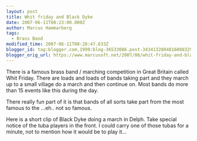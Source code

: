 ```yaml
---
layout: post
title: Whit friday and Black Dyke
date: 2007-06-11T08:23:00.000Z
author: Marcus Hammarberg
tags:
  - Brass Band
modified_time: 2007-06-11T08:28:47.633Z
blogger_id: tag:blogger.com,1999:blog-36533086.post-3434132804816088329
blogger_orig_url: https://www.marcusoft.net/2007/06/whit-friday-and-black-dyke.html
---
```


There is a famous brass band / marching competition in Great Britain
called Whit Friday. There are loads and loads of bands taking part and
they march up to a small village do a march and then continue on. Most
bands do more than 15 events like this during the day.

There really fun part of it is that bands of all sorts take part from
the most famous to the ...eh.. not so famous.

Here is a short clip of Black Dyke doing a march in Delph. Take special
notice of the tuba players in the front. I could carry one of those
tubas for a minute, not to mention how it would be to play it...
